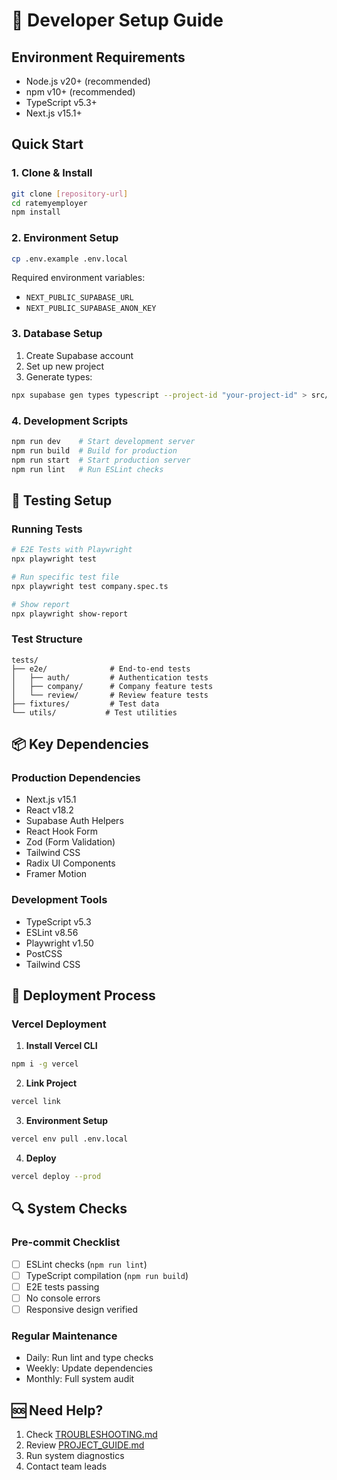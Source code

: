 # 🚀 Developer Setup Guide

## Environment Requirements
- Node.js v20+ (recommended)
- npm v10+ (recommended)
- TypeScript v5.3+
- Next.js v15.1+

## Quick Start

### 1. Clone & Install
```bash
git clone [repository-url]
cd ratemyemployer
npm install
```

### 2. Environment Setup
```bash
cp .env.example .env.local
```

Required environment variables:
- `NEXT_PUBLIC_SUPABASE_URL`
- `NEXT_PUBLIC_SUPABASE_ANON_KEY`

### 3. Database Setup
1. Create Supabase account
2. Set up new project
3. Generate types:
```bash
npx supabase gen types typescript --project-id "your-project-id" > src/types/supabase.ts
```

### 4. Development Scripts
```bash
npm run dev    # Start development server
npm run build  # Build for production
npm run start  # Start production server
npm run lint   # Run ESLint checks
```

## 🧪 Testing Setup

### Running Tests
```bash
# E2E Tests with Playwright
npx playwright test

# Run specific test file
npx playwright test company.spec.ts

# Show report
npx playwright show-report
```

### Test Structure
```
tests/
├── e2e/              # End-to-end tests
│   ├── auth/         # Authentication tests
│   ├── company/      # Company feature tests
│   └── review/       # Review feature tests
├── fixtures/         # Test data
└── utils/           # Test utilities
```

## 📦 Key Dependencies

### Production Dependencies
- Next.js v15.1
- React v18.2
- Supabase Auth Helpers
- React Hook Form
- Zod (Form Validation)
- Tailwind CSS
- Radix UI Components
- Framer Motion

### Development Tools
- TypeScript v5.3
- ESLint v8.56
- Playwright v1.50
- PostCSS
- Tailwind CSS

## 🔄 Deployment Process

### Vercel Deployment

1. **Install Vercel CLI**
```bash
npm i -g vercel
```

2. **Link Project**
```bash
vercel link
```

3. **Environment Setup**
```bash
vercel env pull .env.local
```

4. **Deploy**
```bash
vercel deploy --prod
```

## 🔍 System Checks

### Pre-commit Checklist
- [ ] ESLint checks (`npm run lint`)
- [ ] TypeScript compilation (`npm run build`)
- [ ] E2E tests passing
- [ ] No console errors
- [ ] Responsive design verified

### Regular Maintenance
- Daily: Run lint and type checks
- Weekly: Update dependencies
- Monthly: Full system audit

## 🆘 Need Help?
1. Check [TROUBLESHOOTING.md](./TROUBLESHOOTING.md)
2. Review [PROJECT_GUIDE.md](./PROJECT_GUIDE.md)
3. Run system diagnostics
4. Contact team leads 